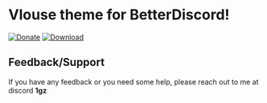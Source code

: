 # Vlouse theme for BetterDiscord! 

[![Donate][paypal-logo]][paypal-url] [![Download][download-logo]][download-url]

## Feedback/Support

If you have any feedback or you need some help, please reach out to me at discord **1gz**

[paypal-logo]: https://img.shields.io/static/v1?label=PayPal&message=Donate&style=flat-square&logo=paypal&color=blue
[paypal-url]: https://www.paypal.com/paypalme/reklama1

[download-logo]: https://img.shields.io/static/v1?label=Download&message=Theme&style=flat-square&color=red
[download-url]: https://cdn.discordapp.com/attachments/1058053942459760680/1117561432196775946/vlouse.theme.css
